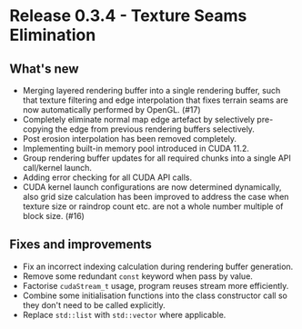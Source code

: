# Release 0.3.4 - Texture Seams Elimination

## What's new

- Merging layered rendering buffer into a single rendering buffer, such that texture filtering and edge interpolation that fixes terrain seams are now automatically performed by OpenGL. (#17)
- Completely eliminate normal map edge artefact by selectively pre-copying the edge from previous rendering buffers selectively.
- Post erosion interpolation has been removed completely.
- Implementing built-in memory pool introduced in CUDA 11.2.
- Group rendering buffer updates for all required chunks into a single API call/kernel launch.
- Adding error checking for all CUDA API calls.
- CUDA kernel launch configurations are now determined dynamically, also grid size calculation has been improved to address the case when texture size or raindrop count etc. are not a whole number multiple of block size. (#16)

## Fixes and improvements

- Fix an incorrect indexing calculation during rendering buffer generation.
- Remove some redundant `const` keyword when pass by value.
- Factorise `cudaStream_t` usage, program reuses stream more efficiently.
- Combine some initialisation functions into the class constructor call so they don't need to be called explicitly.
- Replace `std::list` with `std::vector` where applicable.